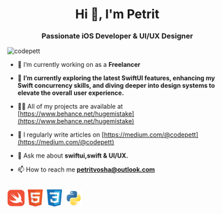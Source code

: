 <h1 align="center">Hi 👋, I'm Petrit</h1>
<h3 align="center">Passionate iOS Developer & UI/UX Designer</h3>

<p align="left"> <img src="https://komarev.com/ghpvc/?username=codepett&label=Profile%20views&color=0e75b6&style=flat" alt="codepett" /> </p>

- 🔭 I’m currently working on as a **Freelancer**

- 🌱 **I’m currently exploring the latest SwiftUI features, enhancing my Swift concurrency skills, and diving deeper into design systems to elevate the overall user experience.**

- 👨‍💻 All of my projects are available at [https://www.behance.net/hugemistake](https://www.behance.net/hugemistake)

- 📝 I regularly write articles on [https://medium.com/@codepett](https://medium.com/@codepett)

- 💬 Ask me about **swiftui,swift & UI/UX.**

- 📫 How to reach me **petritvosha@outlook.com**


<div style="display: inline_block"><br>
  <img align="center" alt="Swift" height="40" width="40" src="https://raw.githubusercontent.com/devicons/devicon/master/icons/swift/swift-original.svg">
  <img align="center" alt="HTML" height="40" width="40" src="https://raw.githubusercontent.com/devicons/devicon/master/icons/html5/html5-original.svg">
  <img align="center" alt="CSS" height="40" width="40" src="https://raw.githubusercontent.com/devicons/devicon/master/icons/css3/css3-original.svg">
  <img align="center" alt="Python" height="40" width="40" src="https://raw.githubusercontent.com/devicons/devicon/master/icons/python/python-original.svg">
</div>

